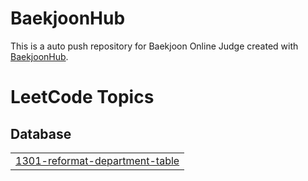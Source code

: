 # BaekjoonHub
This is a auto push repository for Baekjoon Online Judge created with [BaekjoonHub](https://github.com/BaekjoonHub/BaekjoonHub).

<!---LeetCode Topics Start-->
# LeetCode Topics
## Database
|  |
| ------- |
| [1301-reformat-department-table](https://github.com/InHeeS/CodingTest/tree/master/1301-reformat-department-table) |
<!---LeetCode Topics End-->